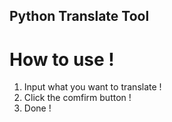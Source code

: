 ## Python Translate Tool

# How to use !
1. Input what you want to translate !
2. Click the comfirm button !
3. Done !
